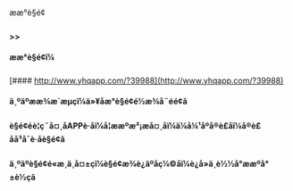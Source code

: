 ææ°è§é¢


#### >>

#### ææ°è§é¢ï¼

[#### http://www.yhqapp.com/?39988](http://www.yhqapp.com/?39988)

#### ä¸ºäºæ­æ¾æ´æµçï¼ä»¥åæ°è§é¢é½æ¾å¨éé¢ã

#### è§é¢éè¦ç¨å¤¸åAPPè·åï¼å¦ææºæ²¡æå¤¸åï¼ä¼å¼¹åºå®è£åï¼å®è£åå³å¯è·åè§é¢ã

#### ä¸ºäºè§é¢é«æ¸ä¸å¤±çï¼è§é¢æ¾è¿äºåç¼©åï¼è¿å»ä¸è½½å°ææºå°±è½çã